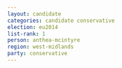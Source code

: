 ```yaml
---
layout: candidate
categories: candidate conservative
election: eu2014
list-rank: 1
person: anthea-mcintyre
region: west-midlands
party: conservative
---
```

